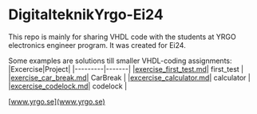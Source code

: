 # DigitalteknikYrgo-Ei24
This repo is mainly for sharing VHDL code with the students at YRGO electronics engineer program. It was created for Ei24.

Some examples are solutions till smaller VHDL-coding assignments:
|Excercise|Project|
|---------|-------|
|[exercise_first_test.md](first_test/exercise_first_test.md)| first_test |
|[exercise_car_break.md](CarBreak/exercise_car_break.md)| CarBreak |
|[excercise_calculator.md](calculator/excercise_calculator.md)| calculator |
|[excercise_codelock.md](codelock/excercise_codelock.md)| codelock |

[www.yrgo.se](www.yrgo.se)

